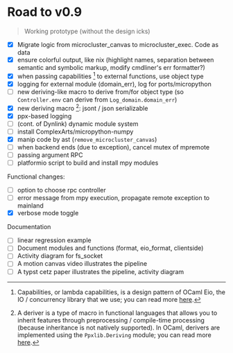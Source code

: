 # Road to v0.9

> Working prototype (without the design icks)

- [x] Migrate logic from microcluster_canvas to microcluster_exec. Code as data
- [x] ensure colorful output, like nix (highlight names, separation between semantic and symbolic markup, modify cmdliner's err formatter?)
- [x] when passing capabilities [^capability] to external functions, use object type
- [x] logging for external module (domain_err), log for ports/micropython
- [ ] new deriving-like macro to derive from/for object type (so `Controller.env` can derive from `Log_domain.domain_err`)
- [x] new deriving macro [^deriving]: jsont / json serializable
- [x] ppx-based logging
- [ ] (cont. of Dynlink) dynamic module system
- [ ] install ComplexArts/micropython-numpy
- [x] manip code by ast (`remove_microcluster_canvas`)
- [ ] when backend ends (due to exception), cancel mutex of mpremote
- [ ] passing argument RPC
- [ ] platformio script to build and install mpy modules

Functional changes:
- [ ] option to choose rpc controller
- [ ] error message from mpy execution, propagate remote exception to mainland
- [x] verbose mode toggle

Documentation
- [ ] linear regression example
- [ ] Document modules and functions (format, eio_format, clientside)
- [ ] Activity diagram for fs_socket
- [ ] A motion canvas video illustrates the pipeline
- [ ] A typst cetz paper illustrates the pipeline, activity diagram

[^capability]: Capabilities, or lambda capabilities, is a design pattern of OCaml Eio, the IO / concurrency library that we use; you can read more [here](https://github.com/ocaml-multicore/eio#design-note-capabilities).

[^deriving]: A deriver is a type of macro in functional languages that allows you to inherit features through preprocessing / compile-time processing (because inheritance is not natively supported). In OCaml, derivers are implemented using the `Ppxlib.Deriving` module; you can read more [here](https://ocaml-ppx.github.io/ppxlib/ppxlib/Ppxlib/Deriving/index.html).
